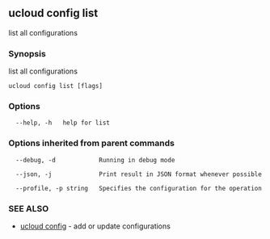 ## ucloud config list

list all configurations

### Synopsis

list all configurations

```
ucloud config list [flags]
```

### Options

```
  --help, -h   help for list 

```

### Options inherited from parent commands

```
  --debug, -d            Running in debug mode 

  --json, -j             Print result in JSON format whenever possible 

  --profile, -p string   Specifies the configuration for the operation 

```

### SEE ALSO

* [ucloud config](cli/cmd/ucloud/config)	 - add or update configurations


